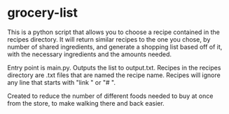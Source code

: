 # grocery-list
This is a python script that allows you to choose a recipe contained in the recipes directory. 
It will return similar recipes to the one you chose, by number of shared ingredients, and generate a shopping list based off of it, with 
the necessary ingredients and the amounts needed.

Entry point is main.py. Outputs the list to output.txt. Recipes in the recipes directory are .txt files that are named the recipe name. Recipes will ignore any line that starts with "link " or "# ". 

Created to reduce the number of different foods needed to buy at once from the store, to make walking there and back easier. 
